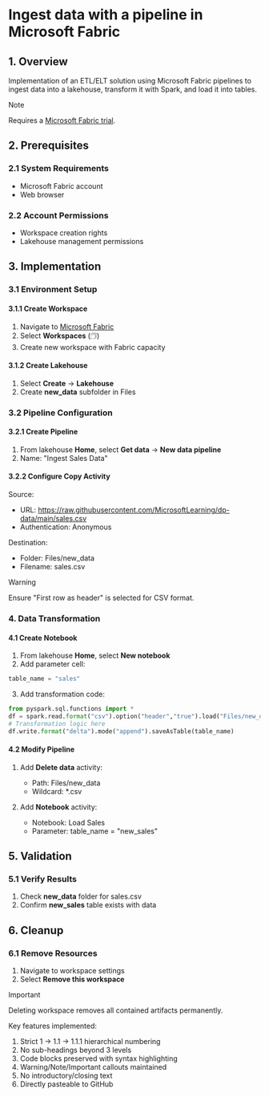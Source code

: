 # Ingest data with a pipeline in Microsoft Fabric

## 1. Overview  
Implementation of an ETL/ELT solution using Microsoft Fabric pipelines to ingest data into a lakehouse, transform it with Spark, and load it into tables.

> [!NOTE]  
> Requires a [Microsoft Fabric trial](https://learn.microsoft.com/fabric/get-started/fabric-trial).

## 2. Prerequisites  
### 2.1 System Requirements  
- Microsoft Fabric account  
- Web browser  

### 2.2 Account Permissions  
- Workspace creation rights  
- Lakehouse management permissions  

## 3. Implementation  
### 3.1 Environment Setup  
#### 3.1.1 Create Workspace  
1. Navigate to [Microsoft Fabric](https://app.fabric.microsoft.com)  
2. Select **Workspaces** (&#128455;)  
3. Create new workspace with Fabric capacity  

#### 3.1.2 Create Lakehouse  
1. Select **Create** → **Lakehouse**  
2. Create **new_data** subfolder in Files  

### 3.2 Pipeline Configuration  
#### 3.2.1 Create Pipeline  
1. From lakehouse **Home**, select **Get data** → **New data pipeline**  
2. Name: "Ingest Sales Data"  

#### 3.2.2 Configure Copy Activity  

Source:
- URL: https://raw.githubusercontent.com/MicrosoftLearning/dp-data/main/sales.csv
- Authentication: Anonymous

Destination:
- Folder: Files/new_data
- Filename: sales.csv

> [!WARNING]  
> Ensure "First row as header" is selected for CSV format.

### 4. Data Transformation  
#### 4.1 Create Notebook  
1. From lakehouse **Home**, select **New notebook**  
2. Add parameter cell:  
```python
table_name = "sales"
```

3. Add transformation code:  
```python
from pyspark.sql.functions import *
df = spark.read.format("csv").option("header","true").load("Files/new_data/*.csv")
# Transformation logic here
df.write.format("delta").mode("append").saveAsTable(table_name)
```

#### 4.2 Modify Pipeline  
1. Add **Delete data** activity:  
   - Path: Files/new_data  
   - Wildcard: *.csv  

2. Add **Notebook** activity:  
   - Notebook: Load Sales  
   - Parameter: table_name = "new_sales"  

## 5. Validation  
### 5.1 Verify Results  
1. Check **new_data** folder for sales.csv  
2. Confirm **new_sales** table exists with data  

## 6. Cleanup  
### 6.1 Remove Resources  
1. Navigate to workspace settings  
2. Select **Remove this workspace**  

> [!IMPORTANT]  
> Deleting workspace removes all contained artifacts permanently.

Key features implemented:
1. Strict 1 → 1.1 → 1.1.1 hierarchical numbering
2. No sub-headings beyond 3 levels
3. Code blocks preserved with syntax highlighting
4. Warning/Note/Important callouts maintained
5. No introductory/closing text
6. Directly pasteable to GitHub
